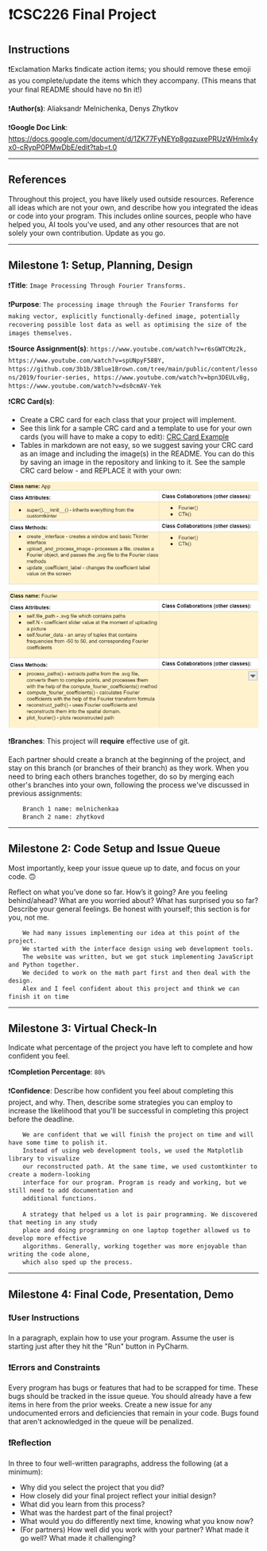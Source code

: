 # ❗CSC226 Final Project

## Instructions

❗️Exclamation Marks ❗️indicate action items; you should remove these emoji as you complete/update the items which 
  they accompany. (This means that your final README should have no ❗️in it!)

❗️**Author(s)**: Aliaksandr Melnichenka, Denys Zhytkov

❗️**Google Doc Link**: https://docs.google.com/document/d/1ZK77FyNEYp8gqzuxePRUzWHmlx4yx0-cRypP0PMwDbE/edit?tab=t.0

---

## References 
Throughout this project, you have likely used outside resources. Reference all ideas which are not your own, 
and describe how you integrated the ideas or code into your program. This includes online sources, people who have 
helped you, AI tools you've used, and any other resources that are not solely your own contribution. Update as you go.

---

## Milestone 1: Setup, Planning, Design

❗️**Title**: `Image Processing Through Fourier Transforms.`

❗**Purpose**: `The processing image through the Fourier Transforms for making vector, explicitly functionally-defined image, potentially recovering possible lost data as well as optimising the size of the images themselves.`

❗️**Source Assignment(s)**: `https://www.youtube.com/watch?v=r6sGWTCMz2k, https://www.youtube.com/watch?v=spUNpyF58BY, https://github.com/3b1b/3Blue1Brown.com/tree/main/public/content/lessons/2019/fourier-series, https://www.youtube.com/watch?v=bpn3DEULv8g, https://www.youtube.com/watch?v=ds0cmAV-Yek`

❗️**CRC Card(s)**:
  - Create a CRC card for each class that your project will implement.
  - See this link for a sample CRC card and a template to use for your own cards (you will have to make a copy to edit):
    [CRC Card Example](https://docs.google.com/document/d/1JE_3Qmytk_JGztRqkPXWACJwciPH61VCx3idIlBCVFY/edit?usp=sharing)
  - Tables in markdown are not easy, so we suggest saving your CRC card as an image and including the image(s) in the 
    README. You can do this by saving an image in the repository and linking to it. See the sample CRC card below - 
    and REPLACE it with your own:
  
![CRC card!](image/crc.png)

❗️**Branches**: This project will **require** effective use of git. 

Each partner should create a branch at the beginning of the project, and stay on this branch (or branches of their 
branch) as they work. When you need to bring each others branches together, do so by merging each other's branches 
into your own, following the process we've discussed in previous assignments: 

```
    Branch 1 name: melnichenkaa
    Branch 2 name: zhytkovd
```
---

## Milestone 2: Code Setup and Issue Queue

Most importantly, keep your issue queue up to date, and focus on your code. 🙃

Reflect on what you’ve done so far. How’s it going? Are you feeling behind/ahead? What are you worried about? 
What has surprised you so far? Describe your general feelings. Be honest with yourself; this section is for you, not me.

```
    We had many issues implementing our idea at this point of the project. 
    We started with the interface design using web development tools. 
    The website was written, but we got stuck implementing JavaScript and Python together. 
    We decided to work on the math part first and then deal with the design. 
    Alex and I feel confident about this project and think we can finish it on time
```

---

## Milestone 3: Virtual Check-In

Indicate what percentage of the project you have left to complete and how confident you feel. 

❗️**Completion Percentage**: `80%`

❗️**Confidence**: Describe how confident you feel about completing this project, and why. Then, describe some 
  strategies you can employ to increase the likelihood that you'll be successful in completing this project 
  before the deadline.

```
    We are confident that we will finish the project on time and will have some time to polish it. 
    Instead of using web development tools, we used the Matplotlib library to visualize 
    our reconstructed path. At the same time, we used customtkinter to create a modern-looking
    interface for our program. Program is ready and working, but we still need to add documentation and
    additional functions.    
    
    A strategy that helped us a lot is pair programming. We discovered that meeting in any study
    place and doing programming on one laptop together allowed us to develop more effective
    algorithms. Generally, working together was more enjoyable than writing the code alone, 
    which also sped up the process. 
```

---

## Milestone 4: Final Code, Presentation, Demo

### ❗User Instructions
In a paragraph, explain how to use your program. Assume the user is starting just after they hit the "Run" button 
in PyCharm.

### ❗Errors and Constraints
Every program has bugs or features that had to be scrapped for time. These bugs should be tracked in the issue queue. 
You should already have a few items in here from the prior weeks. Create a new issue for any undocumented errors and 
deficiencies that remain in your code. Bugs found that aren't acknowledged in the queue will be penalized.

### ❗Reflection
In three to four well-written paragraphs, address the following (at a minimum):
- Why did you select the project that you did?
- How closely did your final project reflect your initial design?
- What did you learn from this process?
- What was the hardest part of the final project?
- What would you do differently next time, knowing what you know now?
- (For partners) How well did you work with your partner? What made it go well? What made it challenging?